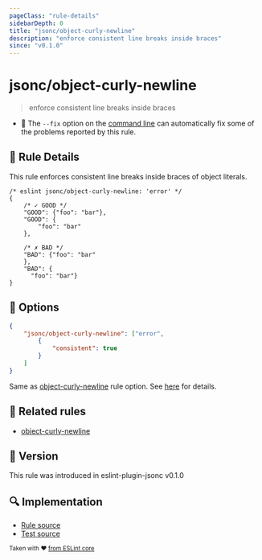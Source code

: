 ```yaml
---
pageClass: "rule-details"
sidebarDepth: 0
title: "jsonc/object-curly-newline"
description: "enforce consistent line breaks inside braces"
since: "v0.1.0"
---
```

# jsonc/object-curly-newline

> enforce consistent line breaks inside braces

- :wrench: The `--fix` option on the [command line](https://eslint.org/docs/user-guide/command-line-interface#fixing-problems) can automatically fix some of the problems reported by this rule.

## :book: Rule Details

This rule enforces consistent line breaks inside braces of object literals.

<eslint-code-block fix>

<!-- eslint-skip -->

```json5
/* eslint jsonc/object-curly-newline: 'error' */
{
    /* ✓ GOOD */
    "GOOD": {"foo": "bar"},
    "GOOD": {
        "foo": "bar"
    },

    /* ✗ BAD */
    "BAD": {"foo": "bar"
    },
    "BAD": {
      "foo": "bar"}
}
```

</eslint-code-block>

## :wrench: Options

```json
{
    "jsonc/object-curly-newline": ["error",
        {
            "consistent": true
        }
    ]
}
```

Same as [object-curly-newline] rule option. See [here](https://eslint.org/docs/rules/object-curly-newline#options) for details.

## :couple: Related rules

- [object-curly-newline]

[object-curly-newline]: https://eslint.org/docs/rules/object-curly-newline

## :rocket: Version

This rule was introduced in eslint-plugin-jsonc v0.1.0

## :mag: Implementation

- [Rule source](https://github.com/ota-meshi/eslint-plugin-jsonc/blob/master/lib/rules/object-curly-newline.ts)
- [Test source](https://github.com/ota-meshi/eslint-plugin-jsonc/blob/master/tests/lib/rules/object-curly-newline.ts)

<sup>Taken with ❤️ [from ESLint core](https://eslint.org/docs/rules/object-curly-newline)</sup>
